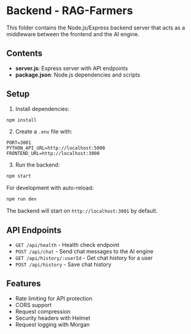 # Backend - RAG-Farmers

This folder contains the Node.js/Express backend server that acts as a middleware between the frontend and the AI engine.

## Contents

- **server.js**: Express server with API endpoints
- **package.json**: Node.js dependencies and scripts

## Setup

1. Install dependencies:
```bash
npm install
```

2. Create a `.env` file with:
```
PORT=3001
PYTHON_API_URL=http://localhost:5000
FRONTEND_URL=http://localhost:3000
```

3. Run the backend:
```bash
npm start
```

For development with auto-reload:
```bash
npm run dev
```

The backend will start on `http://localhost:3001` by default.

## API Endpoints

- `GET /api/health` - Health check endpoint
- `POST /api/chat` - Send chat messages to the AI engine
- `GET /api/history/:userId` - Get chat history for a user
- `POST /api/history` - Save chat history

## Features

- Rate limiting for API protection
- CORS support
- Request compression
- Security headers with Helmet
- Request logging with Morgan
